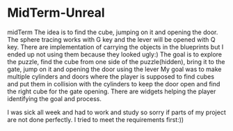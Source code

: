 # MidTerm-Unreal
 midTerm
The idea is to find the cube, jumping on it and opening the door.
The sphere tracing works with G key and the lever will be opened with Q key.
There are implementation of carrying the objects in the blueprints but I ended up not using them because they looked ugly:)
The goal is to explore the puzzle, find the cube from one side of the puzzle(hidden), bring it to the gate, jump on it and opening the door using the lever
My goal was to make multiple cylinders and doors where the player is supposed to find cubes and put them in collision with the cylinders to
keep the door open and find the right cube for the gate opening.
There are widgets helping the player identifying the goal and process.


I was sick all week and had to work and study so sorry if parts of my project are not done perfectly. I tried to meet the requirements first:))